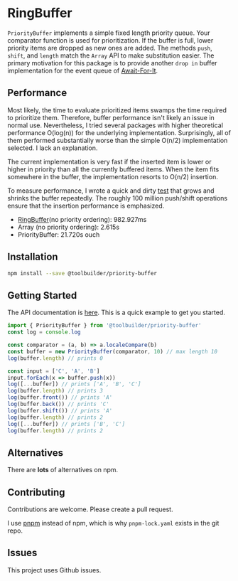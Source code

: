 # RingBuffer

`PriorityBuffer` implements a simple fixed length priority queue. Your comparator function is used for prioritization. If the buffer is full, lower priority items are dropped as new ones are added. The methods `push`, `shift`, and `length` match the `Array` API to make substitution easier. The primary motivation for this package is to provide another `drop in` buffer implementation for the event queue of [Await-For-It](https://github.com/toolbuilder/await-for-it).

## Performance

Most likely, the time to evaluate prioritized items swamps the time required to prioritize them. Therefore, buffer performance isn't likely an issue in normal use. Nevertheless, I tried several packages with higher theoretical performance O(log(n)) for the underlying implementation. Surprisingly, all of them performed substantially worse than the simple O(n/2) implementation selected. I lack an explanation.

The current implementation is very fast if the inserted item is lower or higher in priority than all the currently buffered items. When the item fits somewhere in the buffer, the implementation resorts to O(n/2) insertion.

To measure performance, I wrote a quick and dirty [test](test/priority-buffer.perf.js) that grows and shrinks the buffer repeatedly. The roughly 100 million push/shift operations ensure that the insertion performance is emphasized.

* [RingBuffer](https://github.com/toolbuilder/ring-buffer)(no priority ordering): 982.927ms
* Array (no priority ordering): 2.615s
* PriorityBuffer: 21.720s ouch

## Installation

```bash
npm install --save @toolbuilder/priority-buffer
```

## Getting Started

The API documentation is [here](docs/priority-buffer.md).  This is a quick example to get you started.

```javascript
import { PriorityBuffer } from '@toolbuilder/priority-buffer'
const log = console.log

const comparator = (a, b) => a.localeCompare(b)
const buffer = new PriorityBuffer(comparator, 10) // max length 10
log(buffer.length) // prints 0

const input = ['C', 'A', 'B']
input.forEach(x => buffer.push(x))
log([...buffer]) // prints ['A', 'B', 'C']
log(buffer.length) // prints 3
log(buffer.front()) // prints 'A'
log(buffer.back()) // prints 'C'
log(buffer.shift()) // prints 'A'
log(buffer.length) // prints 2
log([...buffer]) // prints ['B', 'C']
log(buffer.length) // prints 2
```

## Alternatives

There are **lots** of alternatives on npm.

## Contributing

Contributions are welcome. Please create a pull request.

I use [pnpm](https://pnpm.js.org/) instead of npm, which is why `pnpm-lock.yaml` exists in the git repo.

## Issues

This project uses Github issues.
